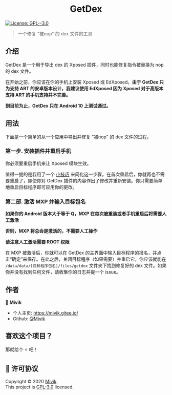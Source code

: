 <h1 align="center">GetDex</h1>
<p>
  <a href="https://github.com/Mivik/GetDex/blob/master/LICENSE.md" target="_blank">
    <img alt="License: GPL--3.0" src="https://img.shields.io/badge/License-GPL--3.0-yellow.svg" />
  </a>
</p>

> 一个修复 "被nop" 的 dex 文件的工具

## 介绍

GetDex 是一个用于导出 dex 的 Xposed 插件，同时也能修复指令被替换为 nop 的 dex 文件。

在开始之前，你应该在你的手机上安装 Xposed 或 EdXposed。**由于 GetDex 只为支持 ART 的安卓版本设计，我建议使用 EdXposed 因为 Xposed 对于高版本支持 ART 的手机支持并不完善。**

**到目前为止，GetDex 只在 Android 10 上测试通过。**

## 用法

下面是一个简单的从一个应用中导出并修复 "被nop" 的 dex 文件的过程。

### 第一步. 安装插件并重启手机

你必须要重启手机来让 Xposed 模块生效。

值得一提的是我用了一个 [小技巧](https://github.com/Mivik/MXP) 来简化这一步骤。在首次重启后，你就再也不需要重启了，即使你对 GetDex 插件的内容作出了修改并重新安装。你只需要简单地重启目标程序即可应用你的更改。 

### 第二部. 激活 MXP 并输入目标包名

**如果你的 Android 版本大于等于 Q，MXP 在每次被重装或者手机重启后将需要人工激活**

**否则，MXP 将总会是激活的，不需要人工操作**

**请注意人工激活需要 ROOT 权限**

在 MXP 被激活后，你就可以在 GetDex 的主界面中输入目标程序的报名，并点击“确定”来保存。在此之后，关闭目标程序（如果需要）并重启它，你应该就能在 `/data/data/[目标程序包名]/files/getdex` 文件夹下找到修复好的 dex 文件。如果你并没有找到任何文件，请收集你的日志并提一个 issue。

## 作者

👤 **Mivik**

* 个人主页: https://mivik.gitee.io/
* Github: [@Mivik](https://github.com/Mivik)

## 喜欢这个项目？

那就给个 ⭐️ 吧！

## 📝 许可协议

Copyright © 2020 [Mivik](https://github.com/Mivik).<br />
This project is [GPL-3.0](https://github.com/Mivik/GetDex/blob/master/LICENSE.md) licensed.
